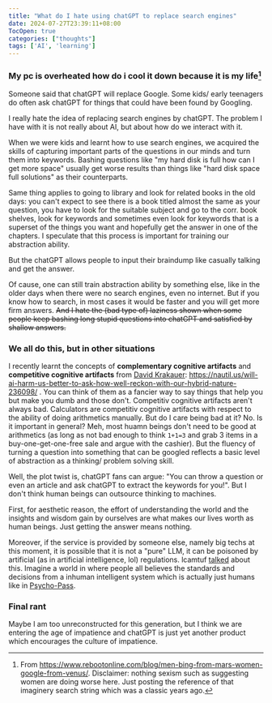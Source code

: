 ```yaml
---
title: "What do I hate using chatGPT to replace search engines"
date: 2024-07-27T23:39:11+08:00
TocOpen: true
categories: ["thoughts"]
tags: ['AI', 'learning']
---
```


### My pc is overheated how do i cool it down because it is my life[^1]

Someone said that chatGPT will replace Google. Some kids/ early teenagers do often ask chatGPT for things that could have been found by Googling.

I really hate the idea of replacing search engines by chatGPT. The problem I have with it is not really about AI, but about how do we interact with it.

When we were kids and learnt how to use search engines, we acquired the skills of capturing important parts of the questions in our minds and turn them into keywords. Bashing questions like "my hard disk is full how can I get more space" usually get worse results than things like "hard disk space full solutions" as their counterparts.

Same thing applies to going to library and look for related books in the old days: you can't expect to see there is a book titled almost the same as your question, you have to look for the suitable subject and go to the corr. book shelves, look for keywords and sometimes even look for keywords that is a superset of the things you want and hopefully get the answer in one of the chapters. I speculate that this process is important for training our abstraction ability. 

But the chatGPT allows people to input their braindump like casually talking and get the answer. 

Of cause, one can still train abstraction ability by something else, like in the older days when there were no search engines, even no internet. But if you know how to search, in most cases it would be faster and you will get more firm answers. ~~And I hate the (bad type of) laziness shown when some people keep bashing long stupid questions into chatGPT and satisfied by shallow answers.~~

### We all do this, but in other situations

I recently learnt the concepts of **complementary cognitive artifacts** and **competitive cognitive artifacts** from [David Krakauer](https://www.santafe.edu/people/profile/david-krakauer):  https://nautil.us/will-ai-harm-us-better-to-ask-how-well-reckon-with-our-hybrid-nature-236098/ . You can think of them as a fancier way to say things that help you but make you dumb and those don't. Competitiv cognitive artifacts aren't always bad. Calculators are competitiv cognitive artifacts with respect to the ability of doing arithmetics manually. But do I care being bad at it? No. Is it important in general? Meh, most huamn beings don't need to be good at arithmetics (as long as not bad enough to think `1+1=3` and grab 3 items in a buy-one-get-one-free sale and argue with the cashier). But the fluency of turning a question into something that can be googled reflects a basic level of abstraction as a thinking/ problem solving skill.

Well, the plot twist is, chatGPT fans can argue: "You can throw a question or even an article and ask chatGPT to extract the keywords for you!". But I don't think human beings can outsource thinking to machines. 

First, for aesthetic reason, the effort of understanding the world and the insights and wisdom gain by ourselves are what makes our lives worth as human beings. Just getting the answer means nothing.

Moreover, if the service is provided by someone else, namely big techs at this moment, it is possible that it is not a "pure" LLM, it can be poisoned by artificial (as in artificial intelligence, lol) regulations. lcamtuf [talked](https://lcamtuf.substack.com/p/gemini-how-did-we-end-up-here) about this. Imagine a world in where people all believes the standards and decisions from a inhuman intelligent system which is actually just humans like in [Psycho-Pass](https://en.wikipedia.org/wiki/Psycho-Pass).

### Final rant

Maybe I am too unreconstructed for this generation, but I think we are entering the age of impatience and chatGPT is just yet another product which encourages the culture of impatience.

[^1]: From https://www.rebootonline.com/blog/men-bing-from-mars-women-google-from-venus/. Disclaimer: nothing sexism such as suggesting women are doing worse here. Just posting the reference of that imaginery search string which was a classic years ago.
